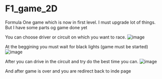 ﻿# F1_game_2D
 Formula One game which is now in first level. I must upgrade lot of things.
 But I have some parts og game done yet
 
 You can choose driver or circuit on which you want to race.
 ![image](https://user-images.githubusercontent.com/77916807/149212496-31b3c93e-e2ed-44fb-b773-d71f7434dde0.png)
 
 At the beggining you must wait for black lights (game must be started)
 ![image](https://user-images.githubusercontent.com/77916807/149212541-848e4c2d-8dd3-4f10-8252-88b07a069bc0.png)
 
 After you can drive in the circuit and try do the best time you can.
![image](https://user-images.githubusercontent.com/77916807/149212687-0e203de6-f9c1-4db7-929f-7ab088f63bcb.png)

And after game is over and you are redirect back to inde page

